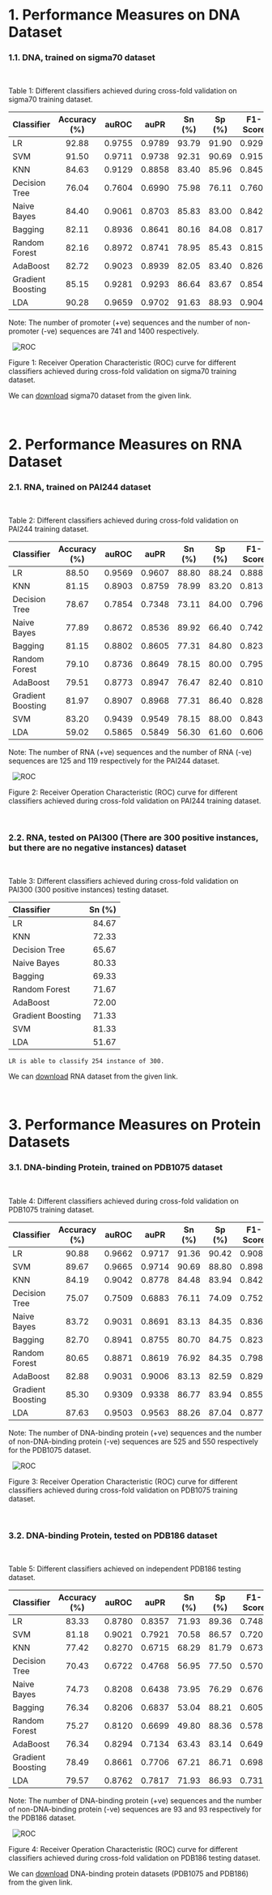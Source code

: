 # 1. Performance Measures on DNA Dataset

### 1.1. DNA, trained on sigma70 dataset

&nbsp;

Table 1: Different classifiers achieved during cross-fold validation on sigma70 training dataset.

| Classifier | Accuracy (%) |  auROC | auPR   | Sn (%) |  Sp (%)  | F1-Score |  MCC   |
| :---       | :---:        | :---:  |  :---: | :---:  | :---:    | :---:    | ---:  |
|LR |92.88|0.9755|0.9789|93.79|91.90|0.9293|0.8583|
|SVM|91.50|0.9711|0.9738|92.31|90.69|0.9159|0.8306|
|KNN|84.63|0.9129|0.8858|83.40|85.96|0.8451|0.6954|
|Decision Tree|76.04|0.7604|0.6990|75.98|76.11|0.7601|0.5220|
|Naive Bayes|84.40|0.9061|0.8703|85.83|83.00|0.8420|0.6896|
|Bagging|82.11|0.8936|0.8641|80.16|84.08|0.8174|0.6439|
|Random Forest|82.16|0.8972|0.8741|78.95|85.43|0.8156|0.6466|
|AdaBoost|82.72|0.9023|0.8939|82.05|83.40|0.8264|0.6553|
|Gradient Boosting|85.15|0.9281|0.9293|86.64|83.67|0.8544|0.7050|
|LDA|90.28|0.9659|0.9702|91.63|88.93|0.9042|0.8067|

Note: The number of promoter (+ve) sequences and the number of non-promoter (-ve) sequences are 741 and 1400 respectively.

&nbsp;
![ROC](roc70.png)

Figure 1: Receiver Operation Characteristic (ROC) curve for different classifiers achieved during cross-fold
validation on sigma70 training dataset.

We can [download](http://lin-group.cn/server/iPro70PseZNC/data.html) sigma70 dataset from the given link.

&nbsp;

# 2. Performance Measures on RNA Dataset

### 2.1. RNA, trained on PAI244 dataset

&nbsp;

Table 2: Different classifiers achieved during cross-fold validation on PAI244 training dataset.

| Classifier | Accuracy (%) |  auROC | auPR   | Sn (%) |  Sp (%)  | F1-Score |  MCC   |
| :---       | :---:        | :---:  |  :---: | :---:  | :---:    | :---:    | ---:  |
|LR|88.50|0.9569|0.9607|88.80|88.24|0.8886|0.7770|
|KNN|81.15|0.8903|0.8759|78.99|83.20|0.8134|0.6293|
|Decision Tree|78.67|0.7854|0.7348|73.11|84.00|0.7967|0.5938|
|Naive Bayes|77.89|0.8672|0.8536|89.92|66.40|0.7426|0.5861|
|Bagging|81.15|0.8802|0.8605|77.31|84.80|0.8233|0.6294|
|Random Forest|79.10|0.8736|0.8649|78.15|80.00|0.7959|0.5876|
|AdaBoost|79.51|0.8773|0.8947|76.47|82.40|0.8108|0.5961|
|Gradient Boosting|81.97|0.8907|0.8968|77.31|86.40|0.8289|0.6493|
|SVM|83.20|0.9439|0.9549|78.15|88.00|0.8433|0.6703|
|LDA|59.02|0.5865|0.5849|56.30|61.60|0.6063|0.1896|

Note: The number of RNA (+ve) sequences and the number of RNA (-ve) sequences are 125 and 119 respectively for the PAI244 dataset.

&nbsp;
![ROC](roc244.png)

Figure 2: Receiver Operation Characteristic (ROC) curve for different classifiers achieved during cross-fold
validation on PAI244 training dataset.

&nbsp;

### 2.2. RNA, tested on PAI300 (There are 300 positive instances, but there are no negative instances) dataset

&nbsp;

Table 3: Different classifiers achieved during cross-fold validation on PAI300 (300 positive instances) testing dataset.

| Classifier |  Sn (%) |
| :---       | ---:  |
|LR|84.67|
|KNN|72.33|
|Decision Tree|65.67|
|Naive Bayes|80.33|
|Bagging|69.33|
|Random Forest|71.67|
|AdaBoost|72.00|
|Gradient Boosting|71.33|
|SVM|81.33|
|LDA|51.67|

`LR is able to classify 254 instance of 300.`

We can [download](http://lin-group.cn/server/AtoI/data) RNA dataset from the given link.

&nbsp;

# 3. Performance Measures on Protein Datasets

### 3.1. DNA-binding Protein, trained on PDB1075 dataset

&nbsp;

Table 4: Different classifiers achieved during cross-fold validation on PDB1075 training dataset.

| Classifier | Accuracy (%) |  auROC | auPR   | Sn (%) |  Sp (%)  | F1-Score |  MCC   |
| :---       | :---:        | :---:  |  :---: | :---:  | :---:    | :---:    | ---:  |
|LR| 90.88 |0.9662|0.9717|91.36|90.42|0.9089|0.8186|
|SVM|89.67|0.9665|0.9714|90.69|88.80|0.8983|0.7967|
|KNN| 84.19 |0.9042|0.8778|84.48|83.94|0.8425|0.6851|
|Decision Tree|75.07|0.7509|0.6883|76.11|74.09|0.7527|0.5039|
|Naive Bayes|83.72|0.9031|0.8691|83.13|84.35|0.8362|0.6756|
|Bagging|82.70|0.8941|0.8755|80.70|84.75|0.8233|0.6569|
|Random Forest|80.65|0.8871|0.8619|76.92|84.35|0.7988|0.6160|
|AdaBoost|82.88|0.9031|0.9006|83.13|82.59|0.8291|0.6578|
|Gradient Boosting|85.30|0.9309|0.9338|86.77|83.94|0.8555|0.7096|
|LDA|87.63|0.9503|0.9563|88.26|87.04|0.8774|0.7541|

Note: The number of DNA-binding protein (+ve) sequences and the number of non-DNA-binding protein (-ve) sequences
are 525 and 550 respectively for the PDB1075 dataset.

&nbsp;
![ROC](roc1075.png)

Figure 3: Receiver Operation Characteristic (ROC) curve for different classifiers achieved during cross-fold
validation on PDB1075 training dataset.

&nbsp;

### 3.2. DNA-binding Protein, tested on PDB186 dataset

&nbsp;

Table 5: Different classifiers achieved on independent PDB186 testing dataset.

| Classifier | Accuracy (%) |  auROC | auPR   | Sn (%) |  Sp (%)  | F1-Score |  MCC   |
| :---       | :---:        | :---:  |  :---: | :---:  | :---:    | :---:    | :---:  |
|LR|83.33|0.8780|0.8357|71.93|89.36|0.7480|0.6259|
|SVM| 81.18 |0.9021|0.7921|70.58|86.57|0.7205|0.5783|
|KNN| 77.42 |0.8270|0.6715|68.29|81.79|0.6734|0.4990|
|Decision Tree |70.43|0.6722|0.4768|56.95|77.50|0.5706|0.3457|
|Naive Bayes |74.73|0.8208|0.6438|73.95|76.29|0.6769|0.4874|
|Bagging|76.34|0.8206|0.6837|53.04|88.21|0.6052|0.4480|
|Random Forest|75.27|0.8120|0.6699|49.80|88.36|0.5788|0.4211|
|AdaBoost|76.34|0.8294|0.7134|63.43|83.14|0.6496|0.4742|
|Gradient Boosting|78.49|0.8661|0.7706|67.21|86.71|0.6987|0.5519|
|LDA|79.57|0.8762|0.7817|71.93|86.93|0.7312|0.5937|

Note: The number of DNA-binding protein (+ve) sequences and the number of non-DNA-binding protein (-ve) sequences are 93 and  93 respectively for the PDB186 dataset.

&nbsp;
![ROC](roc186.png)

Figure 4: Receiver Operation Characteristic (ROC) curve for different classifiers achieved during cross-fold
validation on PDB186 testing dataset.

We can [download](http://server.malab.cn/Local-DPP/Datasets.html) DNA-binding protein datasets (PDB1075 and PDB186) from the given link.
